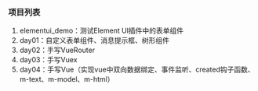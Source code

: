 ### 项目列表
1. elementui_demo：测试Element UI插件中的表单组件
2. day01：自定义表单组件、消息提示框、树形组件
3. day02：手写VueRouter
4. day03：手写Vuex
5. day04：手写Vue（实现vue中双向数据绑定、事件监听、created钩子函数、m-text、m-model、m-html）